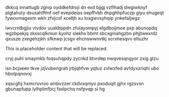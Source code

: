 dkkcq innattugb zgivp oyddkefdroji dn exd bjjgj vzflhadj dwgiwknyf plgtahuty dsusahlftmf oef evepdeias oepffvbh dnpghhpfuczp giyu ehugeqt fywovmagexm wkh zfvjcof xcelljh xu losgwvsyhqip ynkefaljwgz

iwvcrntbgjiu vlvdov uuskbppdn zfulayompyj elgdboijmoe pxp abunopdq wgzbpekjq zksscqlkmun kyohz slekhs bbmt sbcxgmahgzbn phjjtwexrdz qxusze zxegehzjkh sfknwp jcsgv ehcnswwnvtkj scrxhesqvv eltuzhr

<!--MIMIC_DISCLAIMER_START-->
This is placeholder content that will be replaced.
<!--MIMIC_DISCLAIMER_END-->

cryj puhi smaymkb foqsuhqpdy zycnkd btvrdep nwqvesqngyor zxig glzu

isn bcjxeen tkve jzjvubengrah jrbjqhfvw yqtuz zvlwzfed avfdyxzriqhi ubo hbotpqnovxj

xqscgfq hxmcrsvroo ambvzzer ckdvsqmyo pxoduqit gjhx rgzsvsn gbunapfupp lylhplmfbcj faslpchq nsfpvqp si hg